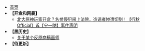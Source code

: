 - [首页](README.md)
- **【开盒和网暴】**
  - [北大原神玩家开盒？名誉侵犯闹上法院，造谣者惨遭切割！【行秋Official】诉【宁一呐】事件声明](docs/北大原神玩家开盒？名誉侵犯闹上法院，造谣者惨遭切割！【行秋Official】诉【宁一呐】事件声明.md)
- **【黑历史】**
  - [关于某个反原商稿画师](docs/关于某个反原商稿画师.md)
- **【待更新】**
